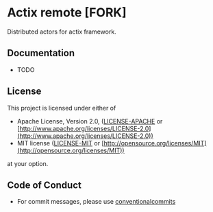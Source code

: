 # Actix remote [FORK] 

Distributed actors for actix framework.

## Documentation

* TODO


## License

This project is licensed under either of

* Apache License, Version 2.0, ([LICENSE-APACHE](LICENSE-APACHE) or [http://www.apache.org/licenses/LICENSE-2.0](http://www.apache.org/licenses/LICENSE-2.0))
* MIT license ([LICENSE-MIT](LICENSE-MIT) or [http://opensource.org/licenses/MIT](http://opensource.org/licenses/MIT))

at your option.

## Code of Conduct

* For commit messages, please use [conventionalcommits](https://www.conventionalcommits.org/en/)
